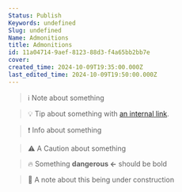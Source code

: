 ```yaml
---
Status: Publish
Keywords: undefined
Slug: undefined
Name: Admonitions
title: Admonitions
id: 11a04714-9aef-8123-88d3-f4a65bb2bb7e
cover: 
created_time: 2024-10-09T19:35:00.000Z
last_edited_time: 2024-10-09T19:50:00.000Z
---
```




> ℹ️ Note about something


> 💡 Tip about something with [an internal link](/Notion%20Downloader%20Sample/Database/Oranges).


> ❗ Info about something


> ⚠️ A Caution about something


> 🔥 Something **dangerous ←** should be bold


> 🚧 A note about this being under construction

